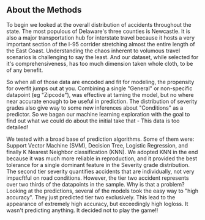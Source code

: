 ## About the Methods
<p>
To begin we looked at the overall distribution of accidents throughout the state. The most populous of Delaware's three counties is Newcastle. It is also a major transportation hub for interstate travel because it hosts a very important section of the I-95 corrider stretching almost the entire length of the East Coast. Understanding the chaos
inherent to volumous travel scenarios is challenging to say the least. And our dataset, while selected for it's comprehensiveness, has too much dimension taken whole cloth, to be of any benefit. <br>

So when all of those data are encoded and fit for modeling, the propensity for overfit jumps out at you. Combining a single "General" or non-specific datapoint (eg "Zipcode"), was effective at taming the model, but no where near accurate enough to be useful in prediction. The distribution of severity grades also give way to some new inferences about "Conditions" as a predictor. So we bagan our machine learning exploration with the goal to find out what we could do about the initial take that - This data is too detailed!<br>
 
We tested with a broad base of prediction algorithms. Some of them were: Support Vector Machine (SVM), Decision Tree, Logistic Regression, and finally K Nearest Neighbor classification (KNN). We adopted KNN in the end because it was much more reliable in reproduction, and it provided the best tolerance for a single dominant feature in the Severity grade distribution. The second tier severity quantifies accidents that are individually, not very impacftful on road conditions. However, the tier two accident represents over two thirds of the datapoints in the sample. Why is that a problem? Looking at the predictions, several of the models took the easy way to "high accuracy". They just predicted tier two exclusively. This lead to the appearance of extremely high accuracy, but exceedingly high logloss. It wasn't predicting anything. It decided not to play the game!! <br>
 
 
</p>
